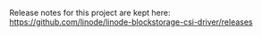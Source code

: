 Release notes for this project are kept here: https://github.com/linode/linode-blockstorage-csi-driver/releases
